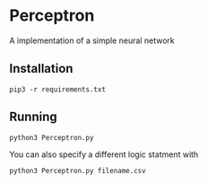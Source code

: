 # Perceptron
A implementation of a simple neural network
## Installation
```
pip3 -r requirements.txt
```
## Running
```
python3 Perceptron.py
```

You can also specify a different logic statment with
```
python3 Perceptron.py filename.csv
```
